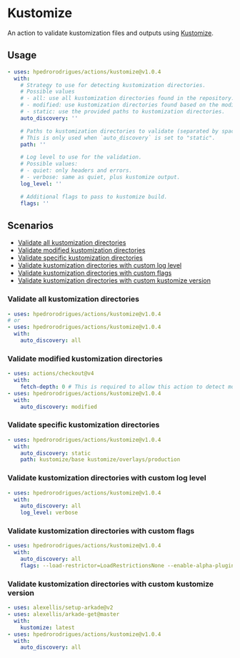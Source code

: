 # Kustomize

An action to validate kustomization files and outputs using [Kustomize].

## Usage

```yaml
- uses: hpedrorodrigues/actions/kustomize@v1.0.4
  with:
    # Strategy to use for detecting kustomization directories.
    # Possible values
    # - all: use all kustomization directories found in the repository. [default]
    # - modified: use kustomization directories found based on the modified files (git).
    # - static: use the provided paths to kustomization directories.
    auto_discovery: ''

    # Paths to kustomization directories to validate (separated by space).
    # This is only used when `auto_discovery` is set to "static".
    path: ''

    # Log level to use for the validation.
    # Possible values:
    # - quiet: only headers and errors.
    # - verbose: same as quiet, plus kustomize output.
    log_level: ''

    # Additional flags to pass to kustomize build.
    flags: ''
```

## Scenarios

- [Validate all kustomization directories](#validate-all-kustomization-directories)
- [Validate modified kustomization directories](#validate-modified-kustomization-directories)
- [Validate specific kustomization directories](#validate-specific-kustomization-directories)
- [Validate kustomization directories with custom log level](#validate-kustomization-directories-with-custom-log-level)
- [Validate kustomization directories with custom flags](#validate-kustomization-directories-with-custom-flags)
- [Validate kustomization directories with custom kustomize version](#validate-kustomization-directories-with-custom-kustomize-version)

### Validate all kustomization directories

```yaml
- uses: hpedrorodrigues/actions/kustomize@v1.0.4
# or
- uses: hpedrorodrigues/actions/kustomize@v1.0.4
  with:
    auto_discovery: all
```

### Validate modified kustomization directories

```yaml
- uses: actions/checkout@v4
  with:
    fetch-depth: 0 # This is required to allow this action to detect modified files.
- uses: hpedrorodrigues/actions/kustomize@v1.0.4
  with:
    auto_discovery: modified
```

### Validate specific kustomization directories

```yaml
- uses: hpedrorodrigues/actions/kustomize@v1.0.4
  with:
    auto_discovery: static
    path: kustomize/base kustomize/overlays/production
```

### Validate kustomization directories with custom log level

```yaml
- uses: hpedrorodrigues/actions/kustomize@v1.0.4
  with:
    auto_discovery: all
    log_level: verbose
```

### Validate kustomization directories with custom flags

```yaml
- uses: hpedrorodrigues/actions/kustomize@v1.0.4
  with:
    auto_discovery: all
    flags: --load-restrictor=LoadRestrictionsNone --enable-alpha-plugins
```

### Validate kustomization directories with custom kustomize version

```yaml
- uses: alexellis/setup-arkade@v2
- uses: alexellis/arkade-get@master
  with:
    kustomize: latest
- uses: hpedrorodrigues/actions/kustomize@v1.0.4
  with:
    auto_discovery: all
```

[Kustomize]: https://kustomize.io

